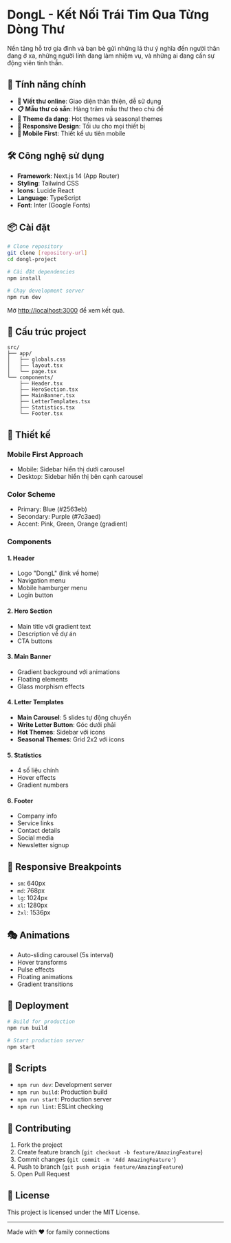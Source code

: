 # DongL - Kết Nối Trái Tim Qua Từng Dòng Thư

Nền tảng hỗ trợ gia đình và bạn bè gửi những lá thư ý nghĩa đến người thân đang ở xa, những người lính đang làm nhiệm vụ, và những ai đang cần sự động viên tinh thần.

## 🚀 Tính năng chính

- **📝 Viết thư online**: Giao diện thân thiện, dễ sử dụng
- **📋 Mẫu thư có sẵn**: Hàng trăm mẫu thư theo chủ đề
- **🎨 Theme đa dạng**: Hot themes và seasonal themes
- **📱 Responsive Design**: Tối ưu cho mọi thiết bị
- **🎯 Mobile First**: Thiết kế ưu tiên mobile

## 🛠️ Công nghệ sử dụng

- **Framework**: Next.js 14 (App Router)
- **Styling**: Tailwind CSS
- **Icons**: Lucide React
- **Language**: TypeScript
- **Font**: Inter (Google Fonts)

## 📦 Cài đặt

```bash
# Clone repository
git clone [repository-url]
cd dongl-project

# Cài đặt dependencies
npm install

# Chạy development server
npm run dev
```

Mở [http://localhost:3000](http://localhost:3000) để xem kết quả.

## 📁 Cấu trúc project

```
src/
├── app/
│   ├── globals.css
│   ├── layout.tsx
│   └── page.tsx
└── components/
    ├── Header.tsx
    ├── HeroSection.tsx
    ├── MainBanner.tsx
    ├── LetterTemplates.tsx
    ├── Statistics.tsx
    └── Footer.tsx
```

## 🎨 Thiết kế

### Mobile First Approach

- Mobile: Sidebar hiển thị dưới carousel
- Desktop: Sidebar hiển thị bên cạnh carousel

### Color Scheme

- Primary: Blue (#2563eb)
- Secondary: Purple (#7c3aed)
- Accent: Pink, Green, Orange (gradient)

### Components

#### 1. Header

- Logo "DongL" (link về home)
- Navigation menu
- Mobile hamburger menu
- Login button

#### 2. Hero Section

- Main title với gradient text
- Description về dự án
- CTA buttons

#### 3. Main Banner

- Gradient background với animations
- Floating elements
- Glass morphism effects

#### 4. Letter Templates

- **Main Carousel**: 5 slides tự động chuyển
- **Write Letter Button**: Góc dưới phải
- **Hot Themes**: Sidebar với icons
- **Seasonal Themes**: Grid 2x2 với icons

#### 5. Statistics

- 4 số liệu chính
- Hover effects
- Gradient numbers

#### 6. Footer

- Company info
- Service links
- Contact details
- Social media
- Newsletter signup

## 📱 Responsive Breakpoints

- `sm`: 640px
- `md`: 768px
- `lg`: 1024px
- `xl`: 1280px
- `2xl`: 1536px

## 🎭 Animations

- Auto-sliding carousel (5s interval)
- Hover transforms
- Pulse effects
- Floating animations
- Gradient transitions

## 🚀 Deployment

```bash
# Build for production
npm run build

# Start production server
npm start
```

## 📝 Scripts

- `npm run dev`: Development server
- `npm run build`: Production build
- `npm run start`: Production server
- `npm run lint`: ESLint checking

## 🤝 Contributing

1. Fork the project
2. Create feature branch (`git checkout -b feature/AmazingFeature`)
3. Commit changes (`git commit -m 'Add AmazingFeature'`)
4. Push to branch (`git push origin feature/AmazingFeature`)
5. Open Pull Request

## 📄 License

This project is licensed under the MIT License.

---

Made with ❤️ for family connections

